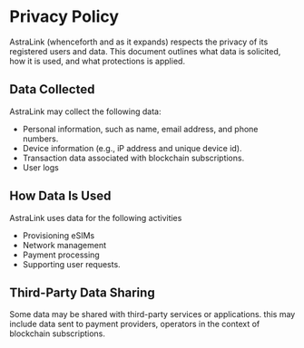 # Privacy Policy

AstraLink (whenceforth and as it expands) respects the privacy of its registered users and data. This document outlines what data is solicited, how it is used, and what protections is applied.

## Data Collected
AstraLink may collect the following data:
- Personal information, such as name, email address, and phone numbers.
- Device information (e.g., iP address and unique device id).
- Transaction data associated with blockchain subscriptions.
- User logs

## How Data Is Used
AstraLink uses data for the following activities
- Provisioning eSIMs
- Network management
- Payment processing
- Supporting user requests.

## Third-Party Data Sharing
Some data may be shared with third-party services or applications. this may include data sent to payment providers, operators in the context of blockchain subscriptions.
